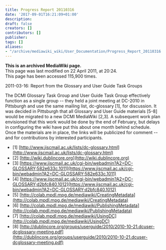 ```yaml
---
title: Progress Report 20110316
date: '2017-09-01T16:21:09+01:00'
description: 
draft: false
creators: []
contributors: []
publisher: 
tags: []
aliases:
- "/archive/mediawiki_wiki/User_Documentation/Progress_Report_20110316.html"
---
```


 **This is an archived MediaWiki page.**  
This page was last modified on 22 April 2011, at 20:24.  
This page has been accessed 115,900 times.

2011-03-16: Report from the Glossary and User Guide Task Groups

The DCMI Glossary Task Group and User Guide Task Group effectively function as a single group -- they held a joint meeting at DC-2010 in Pittsburgh and use the same mailing list, dc-glossary [1], for discussion. It was decided in Pittsburgh that all Glossary and User Guide materials [5-8] would be migrated to a new DCMI MediaWiki [2,3]. A subsequent work plan envisioned that this work would be done by the end of February, but delays in configuring the wiki have put this about one month behind schedule. Once the materials are in place, the links will be publicized for comment -- and for contributions by interested participants.

- [1] [http://www.jiscmail.ac.uk/lists/dc-glossary.html](http://www.jiscmail.ac.uk/lists/dc-glossary.html)
- [2] [http://wiki.dublincore.org](http://wiki.dublincore.org)
- [3] [https://www.jiscmail.ac.uk/cgi-bin/webadmin?A2=DC-GLOSSARY;582e633c.1011](https://www.jiscmail.ac.uk/cgi-bin/webadmin?A2=DC-GLOSSARY;582e633c.1011)
- [4] [https://www.jiscmail.ac.uk/cgi-bin/webadmin?A2=DC-GLOSSARY;d2bfc840.1012](https://www.jiscmail.ac.uk/cgi-bin/webadmin?A2=DC-GLOSSARY;d2bfc840.1012)
- [5] [http://colab.mpdl.mpg.de/mediawiki/CreatingMetadata](http://colab.mpdl.mpg.de/mediawiki/CreatingMetadata)
- [6] [http://colab.mpdl.mpg.de/mediawiki/PublishingMetadata](http://colab.mpdl.mpg.de/mediawiki/PublishingMetadata)
- [7] [http://colab.mpdl.mpg.de/mediawiki/UsingDC](http://colab.mpdl.mpg.de/mediawiki/UsingDC)
- [8] [http://dublincore.org/groups/userguide/2010/2010-10-21.dcuser-dcglossary-meeting.pdf](http://dublincore.org/groups/userguide/2010/2010-10-21.dcuser-dcglossary-meeting.pdf)


